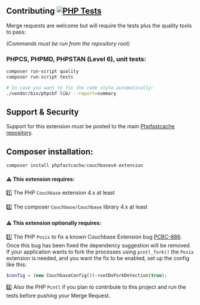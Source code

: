 ## Contributing [![PHP Tests](https://github.com/PHPSocialNetwork/couchbasev4-extension/actions/workflows/php.yml/badge.svg)](https://github.com/PHPSocialNetwork/couchbasev4-extension/actions/workflows/php.yml)
Merge requests are welcome but will require the tests plus the quality tools to pass:

_(Commands must be run from the repository root)_
### PHPCS, PHPMD, PHPSTAN (Level 6), unit tests:

```bash
composer run-script quality
composer run-script tests

# In case you want to fix the code style automatically: 
./vendor/bin/phpcbf lib/ --report=summary
```

## Support & Security

Support for this extension must be posted to the main [Phpfastcache repository](https://github.com/PHPSocialNetwork/phpfastcache/issues).

## Composer installation:

```php
composer install phpfastcache/couchbasev4-extension
```

#### ⚠️ This extension requires:

1️⃣ The PHP `Couchbase` extension 4.x at least

2️⃣ The composer `Couchbase/Couchbase` library 4.x at least

#### ⚠️ This extension optionally requires: 
1️⃣ The PHP `Posix` to fix a known Couchbase Extension bug [PCBC-886](https://issues.couchbase.com/projects/PCBC/issues/PCBC-886).  
Once this bug has been fixed the dependency suggestion will be removed. 
If your application wants to fork the processes using `pcntl_fork()` the `Posix` extension is needed, and you want the fix to be enabled, set up the config like this:
```php
$config = (new CouchbaseConfig())->setDoForkDetection(true);
```

2️⃣ Also the PHP `Pcntl` if you plan to contribute to this project and run the tests before pushing your Merge Request.



